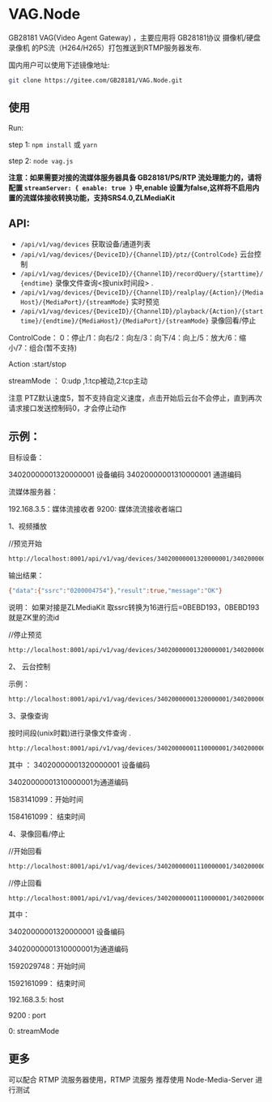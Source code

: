 # VAG.Node

GB28181 VAG(Video Agent Gateway) ，主要应用将 GB28181协议 摄像机/硬盘录像机 的PS流（H264/H265）打包推送到RTMP服务器发布.

国内用户可以使用下述镜像地址:

```bash
git clone https://gitee.com/GB28181/VAG.Node.git
```

## 使用

Run:

step 1: `npm install` 或 `yarn`

step 2: `node vag.js`


**注意：如果需要对接的流媒体服务器具备 GB28181/PS/RTP 流处理能力的，请将配置 `streamServer: { enable: true }` 中,enable 设置为false,这样将不启用内置的流媒体接收转换功能，支持SRS4.0,ZLMediaKit**


## API:

+ `/api/v1/vag/devices` 获取设备/通道列表
+ `/api/v1/vag/devices/{DeviceID}/{ChannelID}/ptz/{ControlCode}` 云台控制
+ `/api/v1/vag/devices/{DeviceID}/{ChannelID}/recordQuery/{starttime}/{endtime}` 录像文件查询<按unix时间段> .
+  `/api/v1/vag/devices/{DeviceID}/{ChannelID}/realplay/{Action}/{MediaHost}/{MediaPort}/{streamMode}` 实时预览
+  `/api/v1/vag/devices/{DeviceID}/{ChannelID}/playback/{Action}/{starttime}/{endtime}/{MediaHost}/{MediaPort}/{streamMode}` 录像回看/停止

ControlCode： 0：停止/1：向右/2：向左/3：向下/4：向上/5：放大/6：缩小/7：组合(暂不支持)

Action :start/stop

streamMode ： 0:udp ,1:tcp被动,2:tcp主动

注意 PTZ默认速度5，暂不支持自定义速度，点击开始后云台不会停止，直到再次请求接口发送控制码0，才会停止动作


## 示例：

目标设备： 

34020000001320000001 设备编码
34020000001310000001 通道编码

流媒体服务器：

 192.168.3.5：媒体流接收者
 9200: 媒体流流接收者端口

1、视频播放

//预览开始

```bash
http://localhost:8001/api/v1/vag/devices/34020000001320000001/34020000001310000001/realplay/start/192.168.3.5/9200/0
```

输出结果：

```bash
{"data":{"ssrc":"0200004754"},"result":true,"message":"OK"}
```

说明： 如果对接是ZLMediaKit 取ssrc转换为16进行后=0BEBD193，0BEBD193就是ZK里的流id

//停止预览

```bash
http://localhost:8001/api/v1/vag/devices/34020000001320000001/34020000001310000001/realplay/stop/192.168.3.5/9200/0
```

2、 云台控制 

示例：

```bash
http://localhost:8001/api/v1/vag/devices/34020000001320000001/34020000001310000001/ptz/0
```

3、录像查询

 按时间段(unix时戳)进行录像文件查询 .


```bash
http://localhost:8001/api/v1/vag/devices/34020000001110000001/34020000001320000001/recordQuery/1592021099/1592161099
```

其中 ： 
34020000001320000001 设备编码 

34020000001310000001为通道编码

1583141099：开始时间  

1584161099： 结束时间


4、录像回看/停止 

//开始回看

```bash
http://localhost:8001/api/v1/vag/devices/34020000001110000001/34020000001320000001/playback/start/1592029748/1592161099/192.168.3.5/9200/0
```
//停止回看

```bash
http://localhost:8001/api/v1/vag/devices/34020000001110000001/34020000001320000001/playback/stop/1592029748/1592161099/192.168.3.5/9200/0
```

其中：

34020000001320000001 设备编码 

34020000001310000001为通道编码

1592029748：开始时间 

1592161099： 结束时间

192.168.3.5: host 

9200 : port

0: streamMode 



## 更多

可以配合 RTMP 流服务器使用，RTMP 流服务 推荐使用 Node-Media-Server 进行测试
